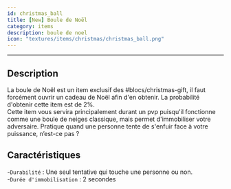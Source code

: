 ```yaml
---
id: christmas_ball
title: [New] Boule de Noël
category: items
description: boule de noel
icon: "textures/items/christmas/christmas_ball.png"
---
```

___
## Description

La boule de Noël est un item exclusif des #blocs/christmas-gift, il faut forcément ouvrir un cadeau de Noël afin d'en obtenir. La probabilité d'obtenir cette item est de 2%.   
Cette item vous servira principalement durant un pvp puisqu'il fonctionne comme une boule de neiges classique, mais permet d'immobiliser votre adversaire. Pratique quand une personne tente de s'enfuir face à votre puissance, n’est-ce pas ?

## Caractéristiques 

-``Durabilité`` : Une seul tentative qui touche une personne ou non.  
-``Durée d'immobilisation`` : 2 secondes

